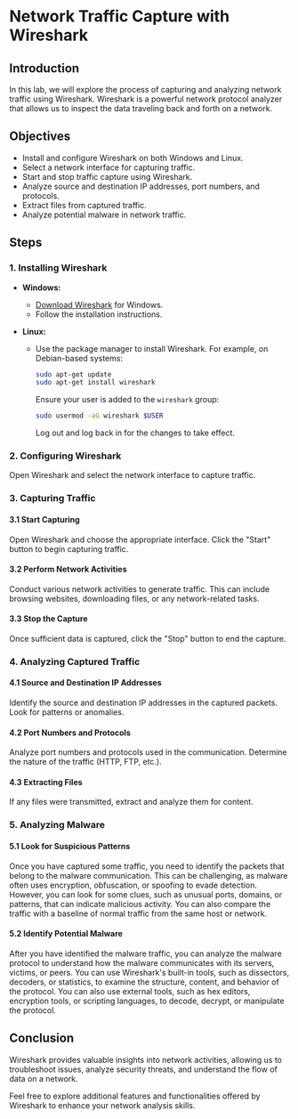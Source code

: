 # Network Traffic Capture with Wireshark

## Introduction
In this lab, we will explore the process of capturing and analyzing network traffic using Wireshark. Wireshark is a powerful network protocol analyzer that allows us to inspect the data traveling back and forth on a network.

## Objectives
- Install and configure Wireshark on both Windows and Linux.
- Select a network interface for capturing traffic.
- Start and stop traffic capture using Wireshark.
- Analyze source and destination IP addresses, port numbers, and protocols.
- Extract files from captured traffic.
- Analyze potential malware in network traffic.

## Steps

### 1. Installing Wireshark
- **Windows:**
  - [Download Wireshark](https://www.wireshark.org/download.html) for Windows.
  - Follow the installation instructions.

- **Linux:**
  - Use the package manager to install Wireshark. For example, on Debian-based systems:
    ```bash
    sudo apt-get update
    sudo apt-get install wireshark
    ```
    Ensure your user is added to the `wireshark` group:
    ```bash
    sudo usermod -aG wireshark $USER
    ```
    Log out and log back in for the changes to take effect.

### 2. Configuring Wireshark
Open Wireshark and select the network interface to capture traffic.

### 3. Capturing Traffic
#### 3.1 Start Capturing
Open Wireshark and choose the appropriate interface. Click the "Start" button to begin capturing traffic.

#### 3.2 Perform Network Activities
Conduct various network activities to generate traffic. This can include browsing websites, downloading files, or any network-related tasks.

#### 3.3 Stop the Capture
Once sufficient data is captured, click the "Stop" button to end the capture.

### 4. Analyzing Captured Traffic
#### 4.1 Source and Destination IP Addresses
Identify the source and destination IP addresses in the captured packets.
Look for patterns or anomalies.

#### 4.2 Port Numbers and Protocols
Analyze port numbers and protocols used in the communication.
Determine the nature of the traffic (HTTP, FTP, etc.).

#### 4.3 Extracting Files
If any files were transmitted, extract and analyze them for content.

### 5. Analyzing Malware
#### 5.1 Look for Suspicious Patterns
Once you have captured some traffic, you need to identify the packets that belong to the malware communication. This can be challenging, as malware often uses encryption, obfuscation, or spoofing to evade detection. However, you can look for some clues, such as unusual ports, domains, or patterns, that can indicate malicious activity. You can also compare the traffic with a baseline of normal traffic from the same host or network.

#### 5.2 Identify Potential Malware
After you have identified the malware traffic, you can analyze the malware protocol to understand how the malware communicates with its servers, victims, or peers. You can use Wireshark's built-in tools, such as dissectors, decoders, or statistics, to examine the structure, content, and behavior of the protocol. You can also use external tools, such as hex editors, encryption tools, or scripting languages, to decode, decrypt, or manipulate the protocol.

## Conclusion
Wireshark provides valuable insights into network activities, allowing us to troubleshoot issues, analyze security threats, and understand the flow of data on a network.

Feel free to explore additional features and functionalities offered by Wireshark to enhance your network analysis skills.
